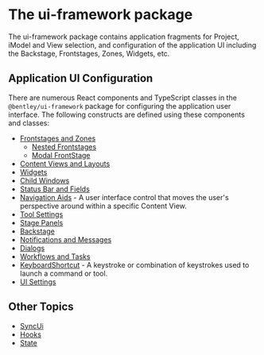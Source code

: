 # The ui-framework package

The ui-framework package contains application fragments for Project, iModel and View selection, and configuration of the application UI including the Backstage, Frontstages, Zones, Widgets, etc.

## Application UI Configuration

There are numerous React components and TypeScript classes in the `@bentley/ui-framework` package for configuring the application user interface. The following constructs are defined using these components and classes:

- [Frontstages and Zones](./Frontstages.md)
  - [Nested Frontstages](./NestedFrontstage.md)
  - [Modal FrontStage](./ModalFrontstage.md)
- [Content Views and Layouts](./ContentViews.md)
- [Widgets](./Widgets.md)
- [Child Windows](./ChildWindows.md)
- [Status Bar and Fields](./StatusBar.md)
- [Navigation Aids]($ui-framework:NavigationAids) - A user interface control that moves the user's perspective around within a specific Content View.
- [Tool Settings](./ToolSettings.md)
- [Stage Panels](./StagePanels.md)
- [Backstage](./Backstage.md)
- [Notifications and Messages](./Notifications.md)
- [Dialogs](./Dialogs.md)
- [Workflows and Tasks](./TasksWorkflows.md)
- [KeyboardShortcut]($ui-framework:KeyboardShortcut) - A keystroke or combination of keystrokes used to launch a command or tool.
- [UI Settings](./UiSettings.md)

## Other Topics

- [SyncUi](./SyncUi.md)
- [Hooks](./Hooks.md)
- [State](./State.md)
